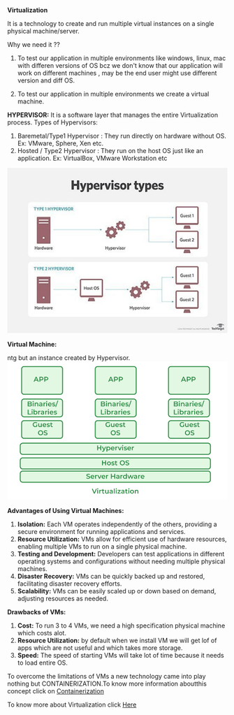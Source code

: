 **Virtualization**

It is a technology to create and run multiple virtual instances on a single physical machine/server.

Why we need it ??
1. To test our application in multiple environments like windows, linux, mac with differen versions of OS 
    bcz we don't know that our application will work on different machines , may be the end user might use different version and diff OS.

2. To test our application in multiple environments we create a virtual machine.

**HYPERVISOR:**
It is a software layer that manages the entire Virtualization process.
Types of Hypervisors:
1) Baremetal/Type1 Hypervisor : They run directly on hardware without OS.
        Ex: VMware, Sphere, Xen etc.
2) Hosted / Type2 Hypervisor : They run on the host OS just like an application.
        Ex: VirtualBox, VMware Workstation etc

![ ](images/server_virt-hypervisor_mobile.jpg)


__Virtual Machine:__

ntg but  an instance created by Hypervisor. 
![Virtualization](images/Virtualization.png)

__Advantages of Using Virtual Machines:__
1) __Isolation:__ Each VM operates independently of the others, providing a secure environment for running applications and services.
2) __Resource Utilization:__ VMs allow for efficient use of hardware resources, enabling multiple VMs to run on a single physical machine.
3) __Testing and Development:__ Developers can test applications in different operating systems and configurations without needing multiple physical machines.
4) __Disaster Recovery:__ VMs can be quickly backed up and restored, facilitating disaster recovery efforts.
5) __Scalability:__ VMs can be easily scaled up or down based on demand, adjusting resources as needed.

__Drawbacks of VMs:__

1) __Cost:__ To run 3 to 4 VMs, we need a high specification physical machine which costs alot.
2) __Resource Utilization:__ by default when we install VM we will get lof of apps which are not useful and which takes more storage.
3) __Speed:__ The speed of starting VMs will take lot of time because it needs to load entire OS.

To overcome the limitations of VMs a new technology came into play nothing but CONTAINERIZATION.To know more information aboutthis concept click on [Containerization](/Theory/2_Docker_Intro.md) 

To know more about Virtualization click [Here](https://www.ibm.com/topics/virtualization)

